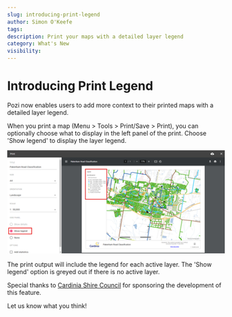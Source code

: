 ```yaml
---
slug: introducing-print-legend
author: Simon O'Keefe
tags:
description: Print your maps with a detailed layer legend
category: What's New
visibility:
---
```


# Introducing Print Legend

Pozi now enables users to add more context to their printed maps with a detailed layer legend.

When you print a map (Menu > Tools > Print/Save > Print), you can optionally choose what to display in the left panel of the print. Choose 'Show legend' to display the layer legend.

![Print Legend](/admin-guide/img/print-legend.png)

The print output will include the legend for each active layer. The 'Show legend' option is greyed out if there is no active layer.

Special thanks to [Cardinia Shire Council](https://cardinia.pozi.com/) for sponsoring the development of this feature.

Let us know what you think!
